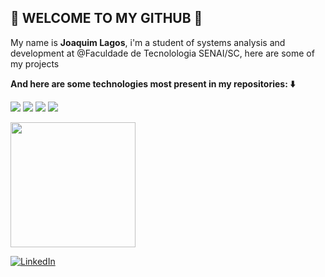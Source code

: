 ## :robot: WELCOME TO MY GITHUB :robot:

My name is **Joaquim Lagos**, i'm a student of systems analysis and development at @Faculdade de Tecnolologia SENAI/SC, here are some of my projects

**And here are some technologies most present in my repositories: :arrow_down:**


<img src="https://img.shields.io/badge/Spring-6DB33F?style=for-the-badge&logo=spring&logoColor=white "/>                                                             <img src="https://img.shields.io/badge/Node.js-43853D?style=for-the-badge&logo=node.js&logoColor=white" />
<img src="https://img.shields.io/badge/PostgreSQL-316192?style=for-the-badge&logo=postgresql&logoColor=white" />
<img src="https://img.shields.io/badge/MySQL-00000F?style=for-the-badge&logo=mysql&logoColor=white" />


<img height="200em" src="https://github-readme-stats.vercel.app/api/top-langs/?username=Joaquimlagos&layout=compact&langs_count=7&theme=tokyonight%22/%3E"/>       

<a href="https://www.linkedin.com/in/joaquim-lagos-68933a183/"><img src="https://img.shields.io/badge/LinkedIn-%230077B5.svg?&style=flat-square&logo=linkedin&logoColor=white" alt="LinkedIn"> </a>

